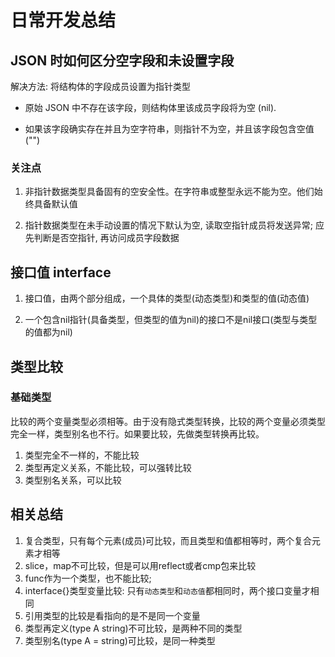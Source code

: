 # 日常开发总结

## JSON 时如何区分空字段和未设置字段

解决方法: 将结构体的字段成员设置为指针类型

- 原始 JSON 中不存在该字段，则结构体里该成员字段将为空 (nil).

- 如果该字段确实存在并且为空字符串，则指针不为空，并且该字段包含空值("")

### 关注点

1. 非指针数据类型具备固有的空安全性。在字符串或整型永远不能为空。他们始终具备默认值

2. 指针数据类型在未手动设置的情况下默认为空, 读取空指针成员将发送异常; 应先判断是否空指针, 再访问成员字段数据

## 接口值 interface

1. 接口值，由两个部分组成，一个具体的类型(动态类型)和类型的值(动态值)

2. 一个包含nil指针(具备类型，但类型的值为nil)的接口不是nil接口(类型与类型的值都为nil)

## 类型比较

### 基础类型

比较的两个变量类型必须相等。由于没有隐式类型转换，比较的两个变量必须类型完全一样，类型别名也不行。如果要比较，先做类型转换再比较。

1. 类型完全不一样的，不能比较
2. 类型再定义关系，不能比较，可以强转比较
3. 类型别名关系，可以比较

## 相关总结

1. 复合类型，只有每个元素(成员)可比较，而且类型和值都相等时，两个复合元素才相等
2. slice，map不可比较，但是可以用reflect或者cmp包来比较
3. func作为一个类型，也不能比较;
4. interface{}类型变量比较: 只有`动态类型`和`动态值`都相同时，两个接口变量才相同
5. 引用类型的比较是看指向的是不是同一个变量
6. 类型再定义(type A string)不可比较，是两种不同的类型
7. 类型别名(type A = string)可比较，是同一种类型

